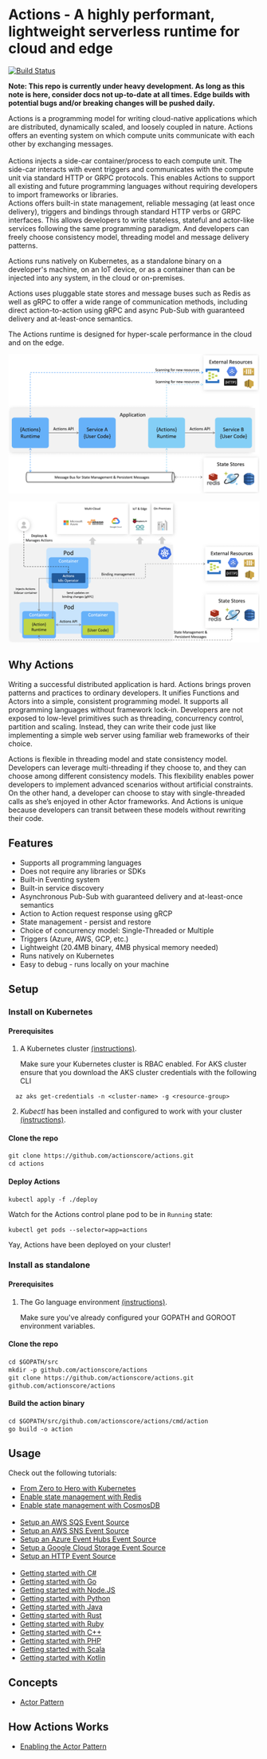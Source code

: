 # Actions - A highly performant, lightweight serverless runtime for cloud and edge

[![Build Status](https://dev.azure.com/azure-octo/Actions/_apis/build/status/builds/actions%20build?branchName=master)](https://dev.azure.com/azure-octo/Actions/_build/latest?definitionId=5&branchName=master)

__Note: This repo is currently under heavy development.
As long as this note is here, consider docs not up-to-date at all times. Edge builds with potential bugs and/or breaking changes will be pushed daily.__

Actions is a programming model for writing cloud-native applications which are distributed, dynamically scaled, and loosely coupled in nature. Actions offers an eventing system on which compute units communicate with each other by exchanging messages.
<br>
<br>
Actions injects a side-car container/process to each compute unit. The side-car interacts with event triggers and communicates with the compute unit via standard HTTP or GRPC protocols. This enables Actions to support all existing and future programming languages without requiring developers to import frameworks or libraries.
<br>
Actions offers built-in state management, reliable messaging (at least once delivery), triggers and bindings through standard HTTP verbs or GRPC interfaces. This allows developers to write stateless, stateful and actor-like services following the same programming paradigm. And developers can freely choose consistency model, threading model and message delivery patterns.

Actions runs natively on Kubernetes, as a standalone binary on a developer's machine, on an IoT device, or as a container than can be injected into any system, in the cloud or on-premises.

Actions uses pluggable state stores and message buses such as Redis as well as gRPC to offer a wide range of communication methods, including direct action-to-action using gRPC and async Pub-Sub with guaranteed delivery and at-least-once semantics.

The Actions runtime is designed for hyper-scale performance in the cloud and on the edge.
<br>

![Actions Standalone](/docs/imgs/actions_standalone.png)

![Actions on Kubernetes](/docs/imgs/actions_k8s.png)

## Why Actions

Writing a successful distributed application is hard. Actions brings proven patterns and practices to ordinary developers. It unifies Functions and Actors into a simple, consistent programming model. It supports all programming languages without framework lock-in. Developers are not exposed to low-level primitives such as threading, concurrency control, partition and scaling. Instead, they can write their code just like implementing a simple web server using familiar web frameworks of their choice.

Actions is flexible in threading model and state consistency model. Developers can leverage multi-threading if they choose to, and they can choose among different consistency models. This flexibility enables power developers to implement advanced scenarios without artificial constraints.  On the other hand, a developer can choose to stay with single-threaded calls as she’s enjoyed in other Actor frameworks. And Actions is unique because developers can transit between these models without rewriting their code. 


## Features

* Supports all programming languages
* Does not require any libraries or SDKs
* Built-in Eventing system
* Built-in service discovery
* Asynchronous Pub-Sub with guaranteed delivery and at-least-once semantics
* Action to Action request response using gRCP
* State management - persist and restore
* Choice of concurrency model: Single-Threaded or Multiple
* Triggers (Azure, AWS, GCP, etc.)
* Lightweight (20.4MB binary, 4MB physical memory needed)
* Runs natively on Kubernetes
* Easy to debug - runs locally on your machine

## Setup

### Install on Kubernetes

#### Prerequisites

1. A Kubernetes cluster [(instructions)](https://kubernetes.io/docs/tutorials/kubernetes-basics/).
    
    Make sure your Kubernetes cluster is RBAC enabled.
    For AKS cluster ensure that you download the AKS cluster credentials with the following CLI

  ```cli
    az aks get-credentials -n <cluster-name> -g <resource-group>
  ```

2. *Kubectl* has been installed and configured to work with your cluster [(instructions)](https://kubernetes.io/docs/tasks/tools/install-kubectl/).


#### Clone the repo

```
git clone https://github.com/actionscore/actions.git
cd actions
```

#### Deploy Actions

```
kubectl apply -f ./deploy
```

Watch for the Actions control plane pod to be in ```Running``` state:

```
kubectl get pods --selector=app=actions
```

Yay, Actions have been deployed on your cluster!


### Install as standalone

#### Prerequisites

1. The Go language environment [(instructions)]( https://golang.org/doc/install).

    Make sure you've already configured your GOPATH and GOROOT environment variables.

#### Clone the repo

```
cd $GOPATH/src
mkdir -p github.com/actionscore/actions
git clone https://github.com/actionscore/actions.git github.com/actionscore/actions
```

#### Build the action binary

```
cd $GOPATH/src/github.com/actionscore/actions/cmd/action
go build -o action
```

## Usage

Check out the following tutorials:

* [From Zero to Hero with Kubernetes](docs/getting_started/zero_to_hero/README.md)
* [Enable state management with Redis](docs/concepts/state/redis.md)
* [Enable state management with CosmosDB](docs/concepts/state/cosmosdb.md)<br><br>
* [Setup an AWS SQS Event Source](docs/aws_sqs.md)
* [Setup an AWS SNS Event Source](docs/aws_sns.md)
* [Setup an Azure Event Hubs Event Source](docs/azure_eventhubs.md)
* [Setup a Google Cloud Storage Event Source](docs/gcp_storage.md)
* [Setup an HTTP Event Source](docs/http.md)<br><br>
* [Getting started with C#](docs/getting_started/c%23/tutorial.md)
* [Getting started with Go](docs/getting_started/go/tutorial.md)
* [Getting started with Node.JS](docs/getting_started/node/tutorial.md)
* [Getting started with Python](docs/getting_started/python/tutorial.md)
* [Getting started with Java](docs/getting_started/java/tutorial.md)
* [Getting started with Rust](docs/getting_started/rust/tutorial.md)
* [Getting started with Ruby](docs/getting_started/ruby/tutorial.md)
* [Getting started with C++](docs/getting_started/c++/tutorial.md)
* [Getting started with PHP](docs/getting_started/php/tutorial.md)
* [Getting started with Scala](docs/getting_started/scala/tutorial.md)
* [Getting started with Kotlin](docs/getting_started/kotlin/tutorial.md)

## Concepts

* [Actor Pattern](docs/concepts/actor/actor_pattern.md)

## How Actions Works

* [Enabling the Actor Pattern](docs/topics/enable_actor_pattern.md)
